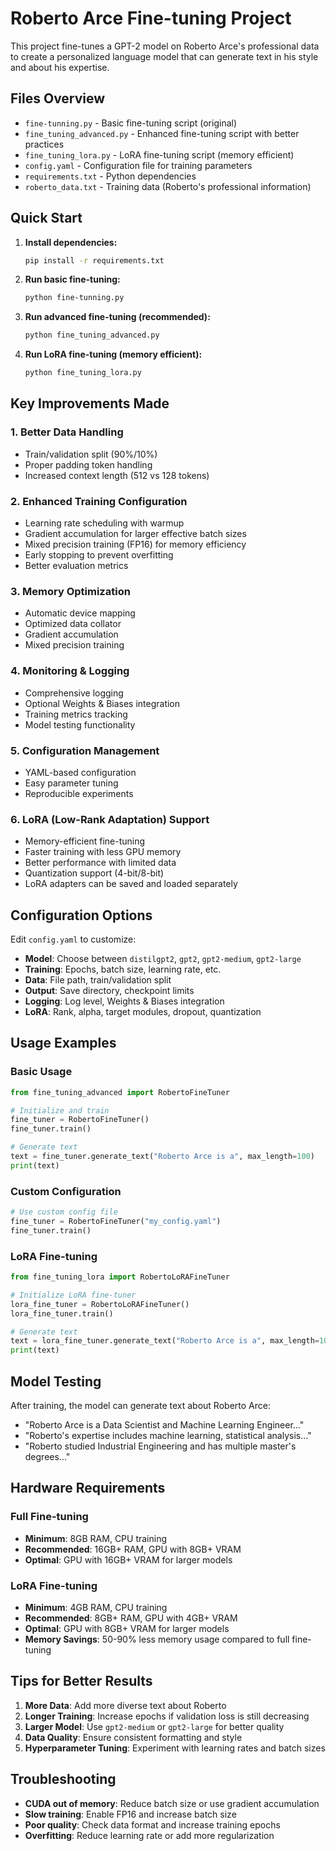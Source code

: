 # Roberto Arce Fine-tuning Project

This project fine-tunes a GPT-2 model on Roberto Arce's professional data to create a personalized language model that can generate text in his style and about his expertise.

## Files Overview

- `fine-tunning.py` - Basic fine-tuning script (original)
- `fine_tuning_advanced.py` - Enhanced fine-tuning script with better practices
- `fine_tuning_lora.py` - LoRA fine-tuning script (memory efficient)
- `config.yaml` - Configuration file for training parameters
- `requirements.txt` - Python dependencies
- `roberto_data.txt` - Training data (Roberto's professional information)

## Quick Start

1. **Install dependencies:**

   ```bash
   pip install -r requirements.txt
   ```

2. **Run basic fine-tuning:**

   ```bash
   python fine-tunning.py
   ```

3. **Run advanced fine-tuning (recommended):**

   ```bash
   python fine_tuning_advanced.py
   ```

4. **Run LoRA fine-tuning (memory efficient):**
   ```bash
   python fine_tuning_lora.py
   ```

## Key Improvements Made

### 1. **Better Data Handling**

- Train/validation split (90%/10%)
- Proper padding token handling
- Increased context length (512 vs 128 tokens)

### 2. **Enhanced Training Configuration**

- Learning rate scheduling with warmup
- Gradient accumulation for larger effective batch sizes
- Mixed precision training (FP16) for memory efficiency
- Early stopping to prevent overfitting
- Better evaluation metrics

### 3. **Memory Optimization**

- Automatic device mapping
- Optimized data collator
- Gradient accumulation
- Mixed precision training

### 4. **Monitoring & Logging**

- Comprehensive logging
- Optional Weights & Biases integration
- Training metrics tracking
- Model testing functionality

### 5. **Configuration Management**

- YAML-based configuration
- Easy parameter tuning
- Reproducible experiments

### 6. **LoRA (Low-Rank Adaptation) Support**

- Memory-efficient fine-tuning
- Faster training with less GPU memory
- Better performance with limited data
- Quantization support (4-bit/8-bit)
- LoRA adapters can be saved and loaded separately

## Configuration Options

Edit `config.yaml` to customize:

- **Model**: Choose between `distilgpt2`, `gpt2`, `gpt2-medium`, `gpt2-large`
- **Training**: Epochs, batch size, learning rate, etc.
- **Data**: File path, train/validation split
- **Output**: Save directory, checkpoint limits
- **Logging**: Log level, Weights & Biases integration
- **LoRA**: Rank, alpha, target modules, dropout, quantization

## Usage Examples

### Basic Usage

```python
from fine_tuning_advanced import RobertoFineTuner

# Initialize and train
fine_tuner = RobertoFineTuner()
fine_tuner.train()

# Generate text
text = fine_tuner.generate_text("Roberto Arce is a", max_length=100)
print(text)
```

### Custom Configuration

```python
# Use custom config file
fine_tuner = RobertoFineTuner("my_config.yaml")
fine_tuner.train()
```

### LoRA Fine-tuning

```python
from fine_tuning_lora import RobertoLoRAFineTuner

# Initialize LoRA fine-tuner
lora_fine_tuner = RobertoLoRAFineTuner()
lora_fine_tuner.train()

# Generate text
text = lora_fine_tuner.generate_text("Roberto Arce is a", max_length=100)
print(text)
```

## Model Testing

After training, the model can generate text about Roberto Arce:

- "Roberto Arce is a Data Scientist and Machine Learning Engineer..."
- "Roberto's expertise includes machine learning, statistical analysis..."
- "Roberto studied Industrial Engineering and has multiple master's degrees..."

## Hardware Requirements

### Full Fine-tuning

- **Minimum**: 8GB RAM, CPU training
- **Recommended**: 16GB+ RAM, GPU with 8GB+ VRAM
- **Optimal**: GPU with 16GB+ VRAM for larger models

### LoRA Fine-tuning

- **Minimum**: 4GB RAM, CPU training
- **Recommended**: 8GB+ RAM, GPU with 4GB+ VRAM
- **Optimal**: GPU with 8GB+ VRAM for larger models
- **Memory Savings**: 50-90% less memory usage compared to full fine-tuning

## Tips for Better Results

1. **More Data**: Add more diverse text about Roberto
2. **Longer Training**: Increase epochs if validation loss is still decreasing
3. **Larger Model**: Use `gpt2-medium` or `gpt2-large` for better quality
4. **Data Quality**: Ensure consistent formatting and style
5. **Hyperparameter Tuning**: Experiment with learning rates and batch sizes

## Troubleshooting

- **CUDA out of memory**: Reduce batch size or use gradient accumulation
- **Slow training**: Enable FP16 and increase batch size
- **Poor quality**: Check data format and increase training epochs
- **Overfitting**: Reduce learning rate or add more regularization

